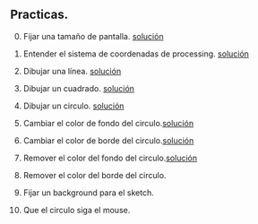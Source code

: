 ## Practicas.

0. Fijar una tamaño de pantalla. [solución](solución1.md)

1. Entender el sistema de coordenadas de processing. [solución](solución2.md)

2. Dibujar una línea. [solución](solución3.md)

3. Dibujar un cuadrado. [solución](solución4.md)

4. Dibujar un circulo. [solución](solución5.md)

5. Cambiar el color de fondo del circulo.[solución](solución6.md)

6. Cambiar el color de borde del circulo.[solución](solución7.md)

7. Remover el color del fondo del circulo.[solución](solución8.md)

8. Remover el color del borde del circulo.

9. Fijar un background para el sketch.

10. Que el circulo siga el mouse.
